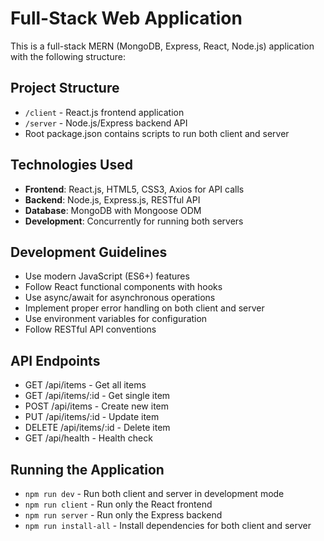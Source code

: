 <!-- Use this file to provide workspace-specific custom instructions to Copilot. For more details, visit https://code.visualstudio.com/docs/copilot/copilot-customization#_use-a-githubcopilotinstructionsmd-file -->

# Full-Stack Web Application

This is a full-stack MERN (MongoDB, Express, React, Node.js) application with the following structure:

## Project Structure
- `/client` - React.js frontend application
- `/server` - Node.js/Express backend API
- Root package.json contains scripts to run both client and server

## Technologies Used
- **Frontend**: React.js, HTML5, CSS3, Axios for API calls
- **Backend**: Node.js, Express.js, RESTful API
- **Database**: MongoDB with Mongoose ODM
- **Development**: Concurrently for running both servers

## Development Guidelines
- Use modern JavaScript (ES6+) features
- Follow React functional components with hooks
- Use async/await for asynchronous operations
- Implement proper error handling on both client and server
- Use environment variables for configuration
- Follow RESTful API conventions

## API Endpoints
- GET /api/items - Get all items
- GET /api/items/:id - Get single item
- POST /api/items - Create new item
- PUT /api/items/:id - Update item
- DELETE /api/items/:id - Delete item
- GET /api/health - Health check

## Running the Application
- `npm run dev` - Run both client and server in development mode
- `npm run client` - Run only the React frontend
- `npm run server` - Run only the Express backend
- `npm run install-all` - Install dependencies for both client and server
